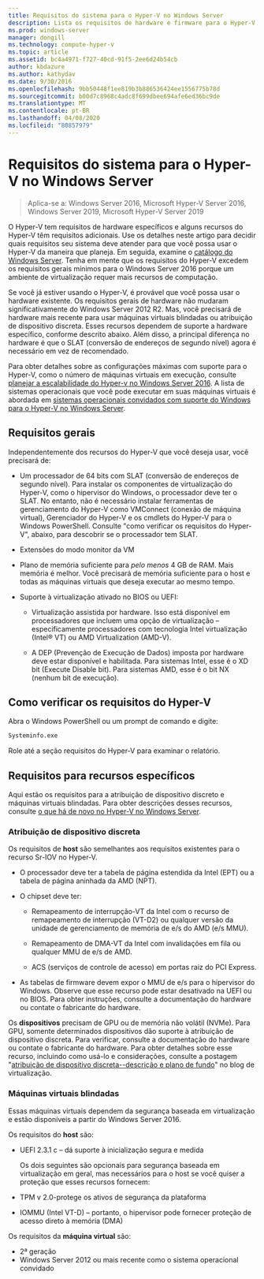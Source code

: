```yaml
---
title: Requisitos do sistema para o Hyper-V no Windows Server
description: Lista os requisitos de hardware e firmware para o Hyper-V no Windows Server
ms.prod: windows-server
manager: dongill
ms.technology: compute-hyper-v
ms.topic: article
ms.assetid: bc4a4971-f727-40cd-91f5-2ee6d24b54cb
author: kbdazure
ms.author: kathydav
ms.date: 9/30/2016
ms.openlocfilehash: 9bb50448f1ee819b3b886536424ee1556775b78d
ms.sourcegitcommit: b00d7c8968c4adc8f699dbee694afe6ed36bc9de
ms.translationtype: MT
ms.contentlocale: pt-BR
ms.lasthandoff: 04/08/2020
ms.locfileid: "80857979"
---
```

# <a name="system-requirements-for-hyper-v-on-windows-server"></a>Requisitos do sistema para o Hyper-V no Windows Server

>Aplica-se a: Windows Server 2016, Microsoft Hyper-V Server 2016, Windows Server 2019, Microsoft Hyper-V Server 2019

O Hyper-V tem requisitos de hardware específicos e alguns recursos do Hyper-V têm requisitos adicionais. Use os detalhes neste artigo para decidir quais requisitos seu sistema deve atender para que você possa usar o Hyper-V da maneira que planeja. Em seguida, examine o [catálogo do Windows Server](https://www.windowsservercatalog.com/). Tenha em mente que os requisitos do Hyper-V excedem os requisitos gerais mínimos para o Windows Server 2016 porque um ambiente de virtualização requer mais recursos de computação.

Se você já estiver usando o Hyper-V, é provável que você possa usar o hardware existente. Os requisitos gerais de hardware não mudaram significativamente do Windows Server 2012 R2.  Mas, você precisará de hardware mais recente para usar máquinas virtuais blindadas ou atribuição de dispositivo discreta. Esses recursos dependem de suporte a hardware específico, conforme descrito abaixo. Além disso, a principal diferença no hardware é que o SLAT (conversão de endereços de segundo nível) agora é necessário em vez de recomendado.

Para obter detalhes sobre as configurações máximas com suporte para o Hyper-V, como o número de máquinas virtuais em execução, consulte [planejar a escalabilidade do Hyper-v no Windows Server 2016](plan/Plan-for-Hyper-V-scalability-in-Windows-Server-2016.md). A lista de sistemas operacionais que você pode executar em suas máquinas virtuais é abordada em [sistemas operacionais convidados com suporte do Windows para o Hyper-V no Windows Server](Supported-Windows-guest-operating-systems-for-Hyper-V-on-Windows.md).

## <a name="general-requirements"></a>Requisitos gerais

Independentemente dos recursos do Hyper-V que você deseja usar, você precisará de:

- Um processador de 64 bits com SLAT (conversão de endereços de segundo nível). Para instalar os componentes de virtualização do Hyper-V, como o hipervisor do Windows, o processador deve ter o SLAT. No entanto, não é necessário instalar ferramentas de gerenciamento do Hyper-V como VMConnect (conexão de máquina virtual), Gerenciador do Hyper-V e os cmdlets do Hyper-V para o Windows PowerShell. Consulte "como verificar os requisitos do Hyper-V", abaixo, para descobrir se o processador tem SLAT.

- Extensões do modo monitor da VM

- Plano de memória suficiente para *pelo menos* 4 GB de RAM. Mais memória é melhor. Você precisará de memória suficiente para o host e todas as máquinas virtuais que deseja executar ao mesmo tempo.

- Suporte à virtualização ativado no BIOS ou UEFI:

  - Virtualização assistida por hardware. Isso está disponível em processadores que incluem uma opção de virtualização – especificamente processadores com tecnologia Intel virtualização (Intel® VT) ou AMD Virtualization (AMD-V).

  - A DEP (Prevenção de Execução de Dados) imposta por hardware deve estar disponível e habilitada. Para sistemas Intel, esse é o XD bit (Execute Disable bit). Para sistemas AMD, esse é o bit NX (nenhum bit de execução).

## <a name="how-to-check-for-hyper-v-requirements"></a>Como verificar os requisitos do Hyper-V

Abra o Windows PowerShell ou um prompt de comando e digite:

```cmd
Systeminfo.exe
```

Role até a seção requisitos do Hyper-V para examinar o relatório.

## <a name="requirements-for-specific-features"></a>Requisitos para recursos específicos

Aqui estão os requisitos para a atribuição de dispositivo discreto e máquinas virtuais blindadas. Para obter descrições desses recursos, consulte [o que há de novo no Hyper-V no Windows Server](What-s-new-in-Hyper-V-on-Windows.md).

### <a name="discrete-device-assignment"></a>Atribuição de dispositivo discreta

Os requisitos de **host** são semelhantes aos requisitos existentes para o recurso Sr-IOV no Hyper-V.

- O processador deve ter a tabela de página estendida da Intel (EPT) ou a tabela de página aninhada da AMD (NPT).

- O chipset deve ter:

  - Remapeamento de interrupção-VT da Intel com o recurso de remapeamento de interrupção (VT-D2) ou qualquer versão da unidade de gerenciamento de memória de e/s do AMD (e/s MMU).

  - Remapeamento de DMA-VT da Intel com invalidações em fila ou qualquer MMU de e/s de AMD.

  - ACS (serviços de controle de acesso) em portas raiz do PCI Express.

- As tabelas de firmware devem expor o MMU de e/s para o hipervisor do Windows. Observe que esse recurso pode estar desativado na UEFI ou no BIOS. Para obter instruções, consulte a documentação do hardware ou contate o fabricante do hardware.

Os **dispositivos** precisam de GPU ou de memória não volátil (NVMe). Para GPU, somente determinados dispositivos dão suporte à atribuição de dispositivo discreta. Para verificar, consulte a documentação do hardware ou contate o fabricante do hardware. Para obter detalhes sobre esse recurso, incluindo como usá-lo e considerações, consulte a postagem "[atribuição de dispositivo discreta--descrição e plano de fundo](https://blogs.technet.com/b/virtualization/archive/2015/11/19/discrete-device-assignment.aspx)" no blog de virtualização.

### <a name="shielded-virtual-machines"></a>Máquinas virtuais blindadas

Essas máquinas virtuais dependem da segurança baseada em virtualização e estão disponíveis a partir do Windows Server 2016.

Os requisitos do **host** são:

- UEFI 2.3.1 c – dá suporte à inicialização segura e medida

  Os dois seguintes são opcionais para segurança baseada em virtualização em geral, mas necessários para o host se você quiser a proteção que esses recursos fornecem:

- TPM v 2.0-protege os ativos de segurança da plataforma
- IOMMU (Intel VT-D) – portanto, o hipervisor pode fornecer proteção de acesso direto à memória (DMA)

Os requisitos da **máquina virtual** são:

- 2ª geração
- Windows Server 2012 ou mais recente como o sistema operacional convidado

